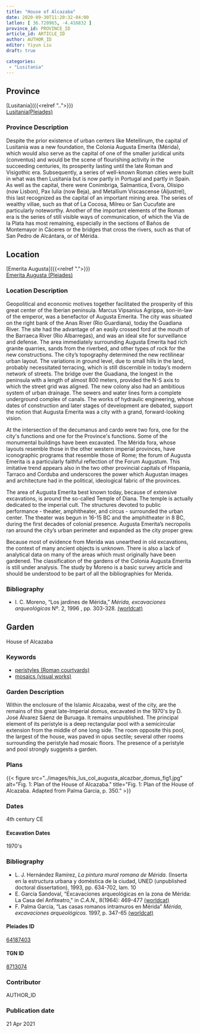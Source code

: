 ```yaml
---
title: "House of Alcazaba"
date: 2020-09-30T11:20:32-04:00
latlon: [ 36.720965, -4.416832 ]
province_id: PROVINCE_ID
article_id: ARTICLE_ID
author: AUTHOR_ID
editor: Yiyun Liu
draft: true

categories:
 - "Lusitania"
---
```


## Province

[Lusitania]({{<relref "..">}})  
[Lusitania(Pleiades)](https://pleiades.stoa.org/places/1101)

### Province Description
Despite the prior existence of urban centers like Metellinum, the capital of Lusitania was a new foundation, the Colonia Augusta Emerita (Mérida), which would also serve as the capital of one of the smaller juridical units (conventus) and would be the scene of flourishing activity in the succeeding centuries, its prosperity lasting until the late Roman and Visigothic era.  Subsequently, a series of well-known Roman cities were built in what was then Lusitania but is now partly in Portugal and partly in Spain. As well as the capital, there were Conimbriga, Salmantica, Evora, Olisipo (now Lisbon), Pax Iulia (now Beja), and Metallium Viscascense (Aljustrel), this last recognized as the capital of an important mining area. The series of wealthy villae, such as that of La Cocosa, Milreu or San Cucufate are particularly noteworthy.  Another of the important elements of the Roman era is the series of still visible ways of communication, of which the Vía de la Plata has most remaining, especially in the sections of Baños de Montemayor in Cáceres or the bridges that cross the rivers, such as that of San Pedro de Alcántara, or of Mérida.

## Location

[Emerita Augusta]({{<relref ".">}}) \
[Emerita Augusta (Pleiades)](https://pleiades.stoa.org/places/256155)

### Location Description
Geopolitical and economic motives together facilitated the prosperity of this great center of the Iberian peninsula. Marcus Vipsanius Agrippa, son-in-law of the emperor, was a benefactor of Augusta Emerita. The city was situated on the right bank of the Anas River (Rio Guardiana), today the Guadiana River. The site had the advantage of an easily crossed ford at the mouth of the Barraeca River (Rio Albarregas), and was an ideal site for surveillance and defense.  The area immediately surrounding Augusta Emerita had rich granite quarries, sands from the riverbed, and other types of rock for the new constructions.  The city’s topography determined the new rectilinear urban layout.  The variations in ground level, due to small hills in the land, probably necessitated terracing, which is still discernible in today’s modern network of streets. The bridge over the Guadiana, the longest in the peninsula with a length of almost 800 meters, provided the N-S axis to which the street grid was aligned. The new colony also had an ambitious system of urban drainage. The sewers and water lines form a complete underground complex of canals. The works of hydraulic engineering, whose dates of construction and later stages of development are debated, support the notion that Augusta Emerita was a city with a grand, forward-looking vision.

At the intersection of the decumanus and cardo were two fora, one for the city's functions and one for the Province's functions. Some of the monumental buildings have been excavated. The Mérida fora, whose layouts resemble those in the other western imperial provinces, have iconographic programs that resemble those of Rome; the forum of Augusta Emerita is a particularly faithful reflection of the Forum Augustum. This imitative trend appears also in the two other provincial capitals of Hispania, Tarraco and Corduba and underscores the power which Augustan images and architecture had in the political, ideological fabric of the provinces.

The area of Augusta Emerita best known today, because of extensive excavations, is around the so-called Temple of Diana. The temple is actually dedicated to the imperial cult. The structures devoted to public performance - theater, amphitheater, and circus - surrounded the urban center. The theater was begun in 16-15 BC and the amphitheater in 8 BC, during the first decades of colonial presence. Augusta Emerita’s necropolis ran around the city’s urban perimeter and expanded as the city proper grew.

Because most of evidence from Merida was unearthed in old excavations, the context of many ancient objects is unknown. There is also a lack of analytical data on many of the areas which must originally have been gardened. The classification of the gardens of the Colonia Augusta Emerita is still under analysis. The study by Moreno is a basic survey article and should be understood to be part of all the bibliographies for Merida.


### Bibliography
- I. C. Moreno, “Los jardines de Mérida,” *Mérida, excavaciones arqueológicas* Nº. 2, 1996 , pp. 303-328. [(worldcat)](http://www.worldcat.org/oclc/225047612)


<!--### Location Description-->

<!-- LEAVE THIS BLANK FOR NOW -->

<!--## Sublocation-->

<!--
[AREA WITHIN LOCATION, LIKE “PALATINE HILL”](GEOREFERENCE LINK)
A sublocation is any area larger than an individual garden, but located within a location. I would always try to include a link to a controlled vocabulary here if possible. This ID may well be different from the Garden ID, e.g., Pompeii versus a Garden in one of the houses which has its own Pleiades ID.
-->

<!--### Sublocation Description-->

<!-- DESCRIPTION -->

## Garden

House of Alcazaba

### Keywords

- [peristyles (Roman courtyards)](http://vocab.getty.edu/page/aat/300080971)
- [mosaics (visual works)](http://vocab.getty.edu/page/aat/300015342)

### Garden Description

Within the enclosure of the Islamic Alcazaba, west of the city, are the remains of this great late-Imperial domus, excavated in the 1970's by D. José Álvarez Sáenz de Buruaga. It remains unpublished. The principal element of its peristyle is a deep rectangular pool with a semicircular extension from the middle of one long side.  The room opposite this pool, the largest of the house, was paved in opus sectile; several other rooms surrounding the peristyle had mosaic floors.   The presence of a peristyle and pool strongly suggests a garden.


<!--
{{< figure src="IMG_URL" alt="ALT_TEXT" title="CAPTION" >}}
-->

### Plans

{{< figure src="../images/his_lus_col_augusta_alcazbar_domus_fig1.jpg" alt="Fig. 1: Plan of the House of Alcazaba." title="Fig. 1: Plan of the House of Alcazaba. Adapted from Palma Garcia, p. 350." >}}

### Dates

4th century CE

#### Excavation Dates

1970's

### Bibliography

* L. J. Hernández Ramírez, *La pintura mural romana de Mérida*. (Inserta en la estructura urbana y doméstica de la ciudad, UNED (unpublished doctoral dissertation), 1993, pp. 634-702, lam. 10
* E. García Sandoval, “Excavaciones arqueológicas en la zona de Mérida: La Casa del Anfiteatro," in *C.A.N.*, 8(1964): 469-477 [(worldcat)](http://www.worldcat.org/oclc/43198027)
* F. Palma Garcia, “Las casas romanos intramuros en Mérida” *Mérida, excavaciones arqueológicos.* 1997, p. 347-65 [(worldcat)](http://www.worldcat.org/oclc/37151472)

<!--#### Periodo ID-->

<!-- [PERIODO_ID](https://pleiades.stoa.org/places/PLEIADES_ID) -->

#### Pleiades ID

[64187403](https://pleiades.stoa.org/places/64187403)

#### TGN ID

[8713074](http://vocab.getty.edu/page/tgn/8713074)

### Contributor

AUTHOR_ID

### Publication date


21 Apr 2021

<!--### Related articles-->

<!-- Links to other related articles. Leave blank for now -->